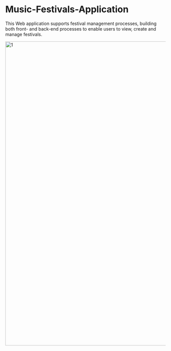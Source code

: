 # Music-Festivals-Application
This Web application supports festival management processes, building both front- and back-end processes to enable users to view, create and manage festivals.

<img width="955" alt="1" src="https://user-images.githubusercontent.com/98495637/188527623-0523856c-7407-4563-9875-e95f86284d91.PNG">
